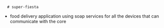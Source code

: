       # super-fiesta
- food delivery application using soap services for all the devices that can communicate with the core
